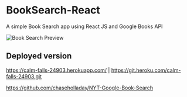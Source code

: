 # BookSearch-React
A simple Book Search app using React JS and Google Books API

<img src="img of this app" alt="Book Search Preview" />

## Deployed version

https://calm-falls-24903.herokuapp.com/ | https://git.heroku.com/calm-falls-24903.git

https://github.com/chaseholladay/NYT-Google-Book-Search
